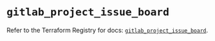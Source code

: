 # `gitlab_project_issue_board`

Refer to the Terraform Registry for docs: [`gitlab_project_issue_board`](https://registry.terraform.io/providers/gitlabhq/gitlab/16.9.1/docs/resources/project_issue_board).
